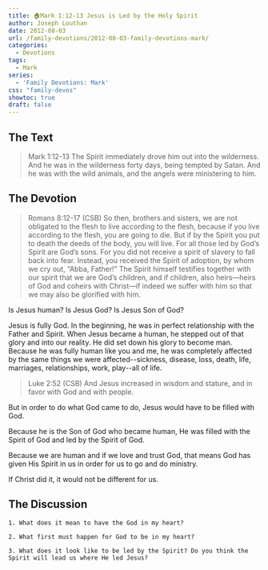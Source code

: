 ```yaml
---
title: 🏠Mark 1:12-13 Jesus is Led by the Holy Spirit
author: Joseph Louthan
date: 2012-08-03
url: /family-devotions/2012-08-03-family-devotions-mark/
categories:
  - Devotions
tags:
  - Mark
series:
  - 'Family Devotions: Mark'
css: "family-devos"
showtoc: true
draft: false
---
```


## The Text

>Mark 1:12-13 The Spirit immediately drove him out into the wilderness. And he was in the wilderness forty days, being tempted by Satan. And he was with the wild animals, and the angels were ministering to him.

## The Devotion

>Romans 8:12-17 (CSB) So then, brothers and sisters, we are not obligated to the flesh to live according to the flesh, because if you live according to the flesh, you are going to die. But if by the Spirit you put to death the deeds of the body, you will live. For all those led by God’s Spirit are God’s sons. For you did not receive a spirit of slavery to fall back into fear. Instead, you received the Spirit of adoption, by whom we cry out, “Abba, Father!” The Spirit himself testifies together with our spirit that we are God’s children, and if children, also heirs—heirs of God and coheirs with Christ—if indeed we suffer with him so that we may also be glorified with him.

Is Jesus human? Is Jesus God? Is Jesus Son of God?

Jesus is fully God. In the beginning, he was in perfect relationship with the Father and Spirit. When Jesus became a human, he stepped out of that glory and into our reality. He did set down his glory to become man. Because he was fully human like you and me, he was completely affected by the same things we were affected--sickness, disease, loss, death, life, marriages, relationships, work, play--all of life.

>Luke 2:52 (CSB) And Jesus increased in wisdom and stature, and in favor with God and with people.

But in order to do what God came to do, Jesus would have to be filled with God.

Because he is the Son of God who became human, He was filled with the Spirit of God and led by the Spirit of God.

Because we are human and if we love and trust God, that means God has given His Spirit in us in order for us to go and do ministry.

If Christ did it, it would not be different for us.

## The Discussion

```text
1. What does it mean to have the God in my heart?

2. What first must happen for God to be in my heart?

3. What does it look like to be led by the Spirit? Do you think the Spirit will lead us where He led Jesus?
```
